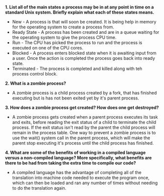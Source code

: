 **1. List all of the main states a process may be in at any point in time on a standard Unix system. Briefly explain what each of these states means.**

- New - A process is that will soon be created. It is being help in memory for the operating system to create a process from.
- Ready State - A process has been created and are in a queue waiting for the operating system to give the process CPU time.
- Run - The CPU has picked the process to run and the process is executed on one of the CPU cores.
- Blocked - A process enters blocked state when it is awaiting input from a user. Once the action is completed the process goes back into ready state.
- Terminated - The process is completed and killed along with teh process control block.

**2. What is a zombie process?**

- A zombie process is a child process created by a fork, that has finished executing but is has not been exited yet by it's parent process.

**3. How does a zombie process get created? How does one get destroyed?**

- A zombie process gets created when a parent process executes its task and exits, before reading the exit status of a child to terminate the child process. If the exit status isn't read by the parent the child process will remain in the process table. One way to prevent a zombie process is to use the wait() system call in the parent process, which will make the parent stop executing it's process until the child process has finished.

**4. What are some of the benefits of working in a compiled language versus a non-compiled language? More specifically, what benefits are there to be had from taking the extra time to compile our code?**

- A compiled language has the advantage of completing all of the translation into machine code needed to execute the program once, which can then be loaded and ran any number of times without needing to do the translation again.
